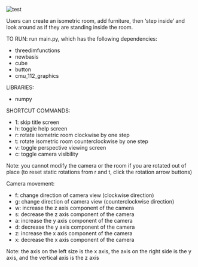 ![test](https://i.imgur.com/hClwi7B.jpg)

Users can create an isometric room, add furniture, then ‘step inside’ and look around as if they are standing inside the room. 

TO RUN: run main.py, which has the following dependencies:
- threedimfunctions
- newbasis
- cube
- button
- cmu_112_graphics

LIBRARIES: 
- numpy 

SHORTCUT COMMANDS: 
- 1: skip title screen 
- h: toggle help screen 
- r: rotate isometric room clockwise by one step
- t: rotate isometric room counterclockwise by one step
- v: toggle perspective viewing screen
- c: toggle camera visibility 

Note: you cannot modify the camera or the room if you are rotated out of place 
(to reset static rotations from r and t, click the rotation arrow buttons)

Camera movement:
- f: change direction of camera view (clockwise direction)
- g: change direction of camera view (counterclockwise direction)
- w: increase the z axis component of the camera
- s: decrease the z axis component of the camera
- a: increase the y axis component of the camera
- d: decrease the y axis component of the camera
- z: increase the x axis component of the camera
- x: decrease the x axis component of the camera 

Note: the axis on the left size is the x axis, the axis on the right side is the y axis, and the vertical axis is the z axis

